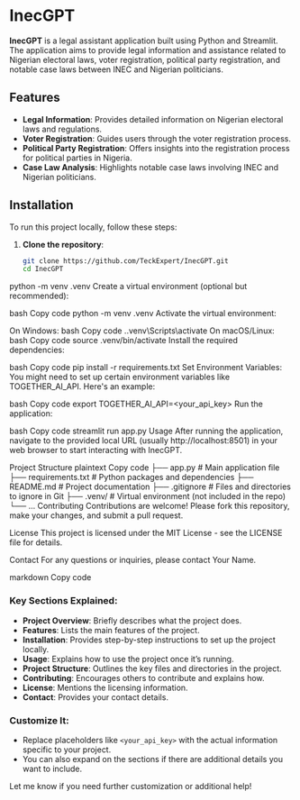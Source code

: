 # InecGPT

**InecGPT** is a legal assistant application built using Python and Streamlit. The application aims to provide legal information and assistance related to Nigerian electoral laws, voter registration, political party registration, and notable case laws between INEC and Nigerian politicians.

## Features

- **Legal Information**: Provides detailed information on Nigerian electoral laws and regulations.
- **Voter Registration**: Guides users through the voter registration process.
- **Political Party Registration**: Offers insights into the registration process for political parties in Nigeria.
- **Case Law Analysis**: Highlights notable case laws involving INEC and Nigerian politicians.

## Installation

To run this project locally, follow these steps:

1. **Clone the repository**:
   ```bash
   git clone https://github.com/TeckExpert/InecGPT.git
   cd InecGPT
python -m venv .venv
Create a virtual environment (optional but recommended):

bash
Copy code
python -m venv .venv
Activate the virtual environment:

On Windows:
bash
Copy code
.\.venv\Scripts\activate
On macOS/Linux:
bash
Copy code
source .venv/bin/activate
Install the required dependencies:

bash
Copy code
pip install -r requirements.txt
Set Environment Variables: You might need to set up certain environment variables like TOGETHER_AI_API. Here's an example:

bash
Copy code
export TOGETHER_AI_API=<your_api_key>
Run the application:

bash
Copy code
streamlit run app.py
Usage
After running the application, navigate to the provided local URL (usually http://localhost:8501) in your web browser to start interacting with InecGPT.

Project Structure
plaintext
Copy code
├── app.py                # Main application file
├── requirements.txt      # Python packages and dependencies
├── README.md             # Project documentation
├── .gitignore            # Files and directories to ignore in Git
├── .venv/                # Virtual environment (not included in the repo)
└── ...
Contributing
Contributions are welcome! Please fork this repository, make your changes, and submit a pull request.

License
This project is licensed under the MIT License - see the LICENSE file for details.

Contact
For any questions or inquiries, please contact Your Name.

markdown
Copy code

### Key Sections Explained:

- **Project Overview**: Briefly describes what the project does.
- **Features**: Lists the main features of the project.
- **Installation**: Provides step-by-step instructions to set up the project locally.
- **Usage**: Explains how to use the project once it’s running.
- **Project Structure**: Outlines the key files and directories in the project.
- **Contributing**: Encourages others to contribute and explains how.
- **License**: Mentions the licensing information.
- **Contact**: Provides your contact details.

### Customize It:

- Replace placeholders like `<your_api_key>` with the actual information specific to your project.
- You can also expand on the sections if there are additional details you want to include.

Let me know if you need further customization or additional help!
